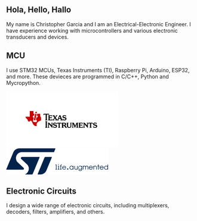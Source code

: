 ## Hola, Hello, Hallo

My name is Christopher Garcia and I am an Electrical-Electronic Engineer.
I have experience working with microcontrollers and various electronic transducers and devices.

## MCU
I use STM32 MCUs, Texas Instruments (TI), Raspberry Pi, Arduino, ESP32, and more. These devieces are programmed in C/C++, Python and Mycropython.

[<img src='https://github.com/TexasInstruments/texasinstruments.github.io/blob/main/TI_logo.png' alt='Logo TI' height='150'>](https://www.ti.com/microcontrollers-mcus-processors/overview.html)
[<img src='https://github.com/STMicroelectronics/.github/blob/main/profile/images/st-logo.svg' alt='Logo ST' height='70'>](https://www.st.com/en/microcontrollers-microprocessors/stm32-32-bit-arm-cortex-mcus.html)

## Electronic Circuits
I design a wide range of electronic circuits, including multiplexers, decoders, filters, amplifiers, and others.

<!--
**christogarm/ChristoGarm** is a ✨ _special_ ✨ repository because its `README.md` (this file) appears on your GitHub profile.

Here are some ideas to get you started:

- 🔭 I’m currently working on ...
- 🌱 I’m currently learning ...
- 👯 I’m looking to collaborate on ...
- 🤔 I’m looking for help with ...
- 💬 Ask me about ...
- 📫 How to reach me: ...
- 😄 Pronouns: ...
- ⚡ Fun fact: ...
-->
